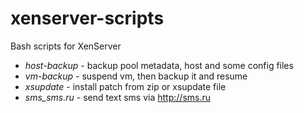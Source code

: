 # xenserver-scripts
Bash scripts for XenServer
* _host-backup_ - backup pool metadata, host and some config files
* _vm-backup_ - suspend vm, then backup it and resume
* _xsupdate_ - install patch from zip or xsupdate file
* _sms_sms.ru_ - send text sms via http://sms.ru
